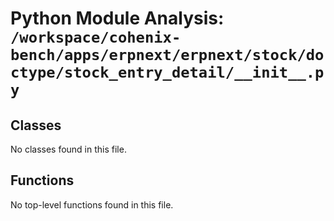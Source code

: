 # Python Module Analysis: `/workspace/cohenix-bench/apps/erpnext/erpnext/stock/doctype/stock_entry_detail/__init__.py`

## Classes

No classes found in this file.


## Functions

No top-level functions found in this file.
